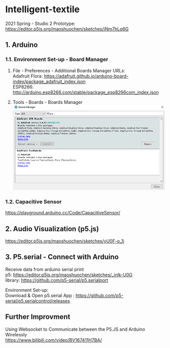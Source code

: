 # Intelligent-textile
2021 Spring - Studio 2
Prototype: https://editor.p5js.org/maoshuochen/sketches/iNm7hLq6G

## 1. Arduino 
### 1.1. Environment Set-up - Board Manager
1. File - Preferences - Additional Boards Manager URLs:  
Adafruit Flora: https://adafruit.github.io/arduino-board-index/package_adafruit_index.json  
ESP8266: http://arduino.esp8266.com/stable/package_esp8266com_index.json

2. Tools - Boards - Boards Manager  
![board manager](Assets/image-20210602222607239.png)

### 1.2. Capacitive Sensor
https://playground.arduino.cc/Code/CapacitiveSensor/

## 2. Audio Visualization (p5.js)
https://editor.p5js.org/maoshuochen/sketches/yU0F-o_1j

## 3. P5.serial - Connect with Arduino
Receive data from arduino serial print  
p5: https://editor.p5js.org/maoshuochen/sketches/_inlk-U0G  
library: https://github.com/p5-serial/p5.serialport  

Environment Set-up:  
Download & Open p5.serial App : https://github.com/p5-serial/p5.serialcontrol/releases

## Further Improvment
Using Websocket to Communicate between the P5.JS and Arduino Wirelessly  
https://www.bilibili.com/video/BV167411H7BA/
